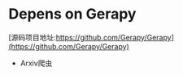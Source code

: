 # Depens on Gerapy
[源码项目地址:https://github.com/Gerapy/Gerapy](https://github.com/Gerapy/Gerapy)

- Arxiv爬虫
